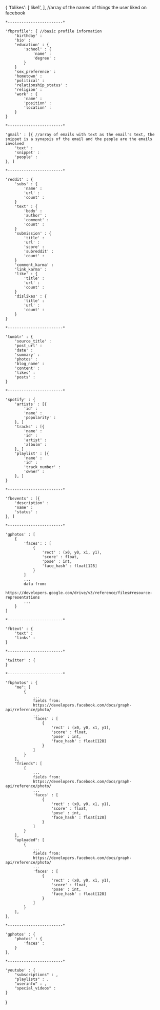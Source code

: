 {
    'fblikes': ['like1', ], //array of the names of things the user liked on facebook
    
    *------------------------*    
    
    'fbprofile': { //basic profile information
        'birthday' :
        'bio' :
        'education' : {
            'school' : {
                'name' :
                'degree' : 
            }
        }
        'sex_preference' :
        'hometown' :
        'political' :
        'relationship_status' :
        'religion' :
        'work' : {
            'name' :
            'position' :
            'location' :
        }
    }

    *------------------------*    

    'gmail' : [{ //array of emails with text as the email's text, the snippet is a synapsis of the email and the people are the emails involved
        'text' :
        'snippet' :
        'people' : 
    }, ]
 
    *------------------------*    

    'reddit' : { 
        'subs' : {
            'name' :
            'url' :
            'count' :
        }
        'text' : {
            'body' :
            'author' :
            'comment' :
            'count' :
        }
        'submission' : {
            'title' :
            'url' :
            'score' :
            'subreddit' :
            'count' :
        }
        'comment_karma' :
        'link_karma' :
        'like' : {
            'title' :
            'url' :
            'count' :
        }
        'dislikes' : {
            'title' :
            'url' :
            'count' :
        }
    }     
    
    *------------------------*    

    'tumblr' : {
        'source_title' :
        'post_url' :
        'date' :
        'summary' :
        'photos' :
        'blog_name' :
        'content' :
        'likes' :
        'posts' :
    }

    *------------------------*    
    
    'spotify' : {
        'artists' : [{
            'id' :
            'name' :
            'popularity' :
        }, ]
        'tracks' : [{
            'name' :
            'id' :
            'artist' :
            'albulm' :
        }, ]
        'playlist' : [{
            'name' :
            'id' : 
            'track_number' :
            'owner' :
        }, ]
    }

    *------------------------*    

    'fbevents' : [{
        'description' :
        'name' :
        'status' :
    }, ]

    *------------------------*    

    'gphotos' : [
        {
            'faces': : [
                {
                    'rect' : (x0, y0, x1, y1),
                    'score' : float,
                    'pose' : int,
                    'face_hash' : float[128]
                }
            ]
            ... 
            data from:
            https://developers.google.com/drive/v3/reference/files#resource-representations
            ...
        }
    ]

    *------------------------*    

    'fbtext' : {
        'text' :
        'links' :
    }

    *------------------------*    

    'twitter' : {
    }

    *------------------------*    

    'fbphotos' : {
        "me": [
            {
                ...
                fields from:
                https://developers.facebook.com/docs/graph-api/reference/photo/
                ...
                'faces' : [
                    {
                        'rect' : (x0, y0, x1, y1),
                        'score' : float,
                        'pose' : int,
                        'face_hash' : float[128]
                    }
                ]
            }
        ],
        "friends": [
            {
                ...
                fields from:
                https://developers.facebook.com/docs/graph-api/reference/photo/
                ...
                'faces' : [
                    {
                        'rect' : (x0, y0, x1, y1),
                        'score' : float,
                        'pose' : int,
                        'face_hash' : float[128]
                    }
                ]
            }
        ],
        "uploaded": [
            {
                ...
                fields from:
                https://developers.facebook.com/docs/graph-api/reference/photo/
                ...
                'faces' : [
                    {
                        'rect' : (x0, y0, x1, y1),
                        'score' : float,
                        'pose' : int,
                        'face_hash' : float[128]
                    }
                ]
            }
        ],
    },

    *------------------------*    

    'gphotos' : {
        'photos' : {
            'faces' :
        }
    },

    *------------------------*    

    'youtube' : {
        "subscriptions" : ,
        "playlists" : ,
        "userinfo" : ,
        "special_videos" : 
    }
    
}
